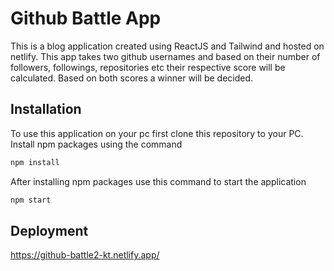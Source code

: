 # Github Battle App

This is a blog application created using ReactJS and Tailwind and hosted on netlify. This app takes two github usernames and based on their number of followers, followings, repositories etc their respective score will be calculated. Based on both scores a winner will be decided.

## Installation

To use this application on your pc first clone this repository to your PC.
Install npm packages using the command

```bash
npm install
```

After installing npm packages use this command to start the application

```bash
npm start
```

## Deployment

https://github-battle2-kt.netlify.app/
